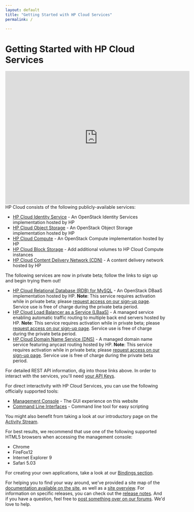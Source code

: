 ```yaml
---
layout: default
title: "Getting Started with HP Cloud Services"
permalink: /

---
```

# Getting Started with HP Cloud Services

<iframe src="https://player.vimeo.com/video/38064508?title=0&amp;byline=0&amp;portrait=0" width="580" height="420" frameborder="0"> </iframe> 

<br>
HP Cloud consists of the following publicly-available services:

* [HP Cloud Identity Service](/identity) - An OpenStack Identity Services implementation hosted by HP
* [HP Cloud Object Storage](/object-storage) - An OpenStack Object Storage implementation hosted by HP
* [HP Cloud Compute](/compute) - An OpenStack Compute implementation hosted by HP
* [HP Cloud Block Storage](/block-storage) - Add additional volumes to HP Cloud Compute instances
* [HP Cloud Content Delivery Network (CDN)](/cdn) - A content delivery network hosted by HP

The following services are now in private beta; follow the links to sign up and begin trying them out!

* [HP Cloud Relational Database (RDB) for MySQL](/dbaas) - An OpenStack DBaaS implementation hosted by HP.  **Note**: This service requires activation while in private beta; please [request access on our sign-up page](http://go.hpcloud.com/mysql-private-beta-signup).  Service use is free of charge during the private beta period.
* [HP Cloud Load Balancer as a Service (LBaaS)](/lbaas) -  A managed service enabling automatic traffic routing to multiple back end servers hosted by HP.  **Note**: This service requires activation while in private beta; please [request access on our sign-up page](http://go.hpcloud.com/LoadBalancer-private-beta-signup).  Service use is free of charge during the private beta period.
* [HP Cloud Domain Name Service (DNS)](/dns) - A managed domain name service featuring anycast routing hosted by HP. **Note**: This service requires activation while in private beta; please [request access on our sign-up page](http://go.hpcloud.com/DNS-private-beta-signup).  Service use is free of charge during the private beta period.

For detailed REST API information, dig into those links above.  In order to interact with the services, you'll need [your API Keys](https://console.hpcloud.com/account/api_keys).

For direct interactivity with HP Cloud Services, you can use the following officially supported tools:

* [Management Console](https://console.hpcloud.com) - The GUI experience on this website
* [Command Line Interfaces](/cli/) - Command line tool for easy scripting

You might also benefit from taking a look at our introductory page on the [Activity Stream](/activity-stream).

For best results, we recommend that use one of the following supported HTML5 browsers when accessing the management console:

* Chrome
* FireFox12
* Internet Explorer 9
* Safari 5.03

For creating your own applications, take a look at our [Bindings section](/bindings).

For helping you to find your way around, we've provided a site map of the [documentation available on the site](/sitemap), as well as a [site overview](/site-overview).  For information on specific releases, you can check out the [release notes](/release-notes). And if you have a question, feel free to [post something over on our forums](https://connect.hpcloud.com). We'd love to help.
